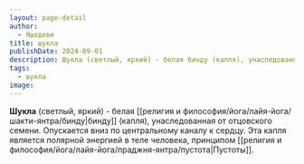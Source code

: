 ```yaml
---
layout: page-detail
author:
  - Яшодеви
title: шукла
publishDate: 2024-09-01
description: Шукла (светлый, яркий) - белая бинду (капля), унаследованная от отцовского семени. Опускается вниз по центральному каналу к сердцу. Эта капля является полярной энергией в теле человека, принципом Пустоты.
tags:
  - шукла
image:
---
```

**Шукла** (светлый, яркий) - белая [[религия и философия/йога/лайя-йога/шакти-янтра/бинду|бинду]] (капля), унаследованная от отцовского семени. Опускается вниз по центральному каналу к сердцу. Эта капля является полярной энергией в теле человека, принципом [[религия и философия/йога/лайя-йога/праджня-янтра/пустота|Пустоты]].

